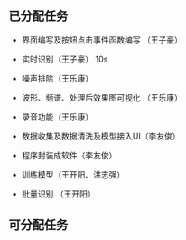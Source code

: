 ## 已分配任务

* 界面编写及按钮点击事件函数编写 （王子豪）

* 实时识别（王子豪） 10s

* 噪声排除（王乐康）

* 波形、频谱、处理后效果图可视化 （王乐康）

* 录音功能（王乐康）

* 数据收集及数据清洗及模型接入UI（李友俊）

* 程序封装成软件（李友俊）

* 训练模型（王开阳、洪志强）

* 批量识别 （王开阳）

## 可分配任务

